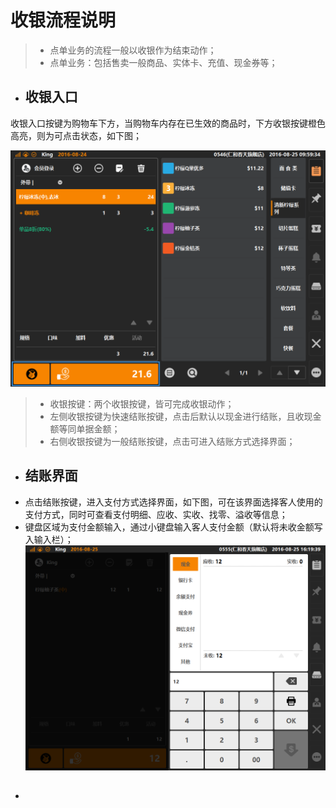 # 收银流程说明

> * 点单业务的流程一般以收银作为结束动作；
> * 点单业务：包括售卖一般商品、实体卡、充值、现金券等；  

* ## 收银入口  
收银入口按键为购物车下方，当购物车内存在已生效的商品时，下方收银按键橙色高亮，则为可点击状态，如下图；  

![](9.2一般结账-1.png)  
> * 收银按键：两个收银按键，皆可完成收银动作；  
> * 左侧收银按键为快速结账按键，点击后默认以现金进行结账，且收现金额等同单据金额；  
> * 右侧收银按键为一般结账按键，点击可进入结账方式选择界面；  

* ## 结账界面  
* 点击结账按键，进入支付方式选择界面，如下图，可在该界面选择客人使用的支付方式，同时可查看支付明细、应收、实收、找零、溢收等信息；  
* 键盘区域为支付金额输入，通过小键盘输入客人支付金额（默认将未收金额写入输入栏）；
  ![](10.1现金-1.png)
* ## 